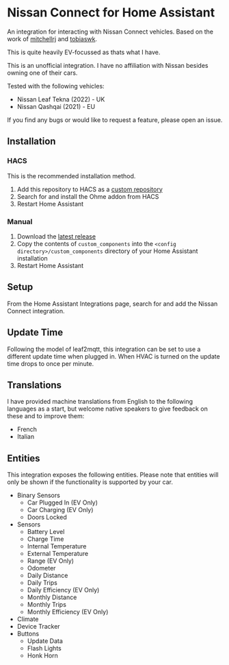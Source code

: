 # Nissan Connect for Home Assistant

An integration for interacting with Nissan Connect vehicles. Based on the work of [mitchellrj](https://github.com/mitchellrj) and [tobiaswk](https://github.com/Tobiaswk/dartnissanconnect).

This is quite heavily EV-focussed as thats what I have.

This is an unofficial integration. I have no affiliation with Nissan besides owning one of their cars.

Tested with the following vehicles:
* Nissan Leaf Tekna (2022) - UK
* Nissan Qashqai (2021) - EU 

If you find any bugs or would like to request a feature, please open an issue.


## Installation

### HACS
This is the recommended installation method.
1. Add this repository to HACS as a [custom repository](https://hacs.xyz/docs/faq/custom_repositories)
2. Search for and install the Ohme addon from HACS
3. Restart Home Assistant

### Manual
1. Download the [latest release](https://github.com/dan-r/HomeAssistant-NissanConnect/releases)
2. Copy the contents of `custom_components` into the `<config directory>/custom_components` directory of your Home Assistant installation
3. Restart Home Assistant


## Setup
From the Home Assistant Integrations page, search for and add the Nissan Connect integration.

## Update Time
Following the model of leaf2mqtt, this integration can be set to use a different update time when plugged in. When HVAC is turned on the update time drops to once per minute.

## Translations
I have provided machine translations from English to the following languages as a start, but welcome native speakers to give feedback on these and to improve them:
* French
* Italian

## Entities
This integration exposes the following entities. Please note that entities will only be shown if the functionality is supported by your car.

* Binary Sensors
    * Car Plugged In (EV Only)
    * Car Charging (EV Only)
    * Doors Locked
* Sensors
    * Battery Level
    * Charge Time
    * Internal Temperature
    * External Temperature
    * Range (EV Only)
    * Odometer
    * Daily Distance
    * Daily Trips
    * Daily Efficiency (EV Only)
    * Monthly Distance
    * Monthly Trips
    * Monthly Efficiency (EV Only)
* Climate
* Device Tracker
* Buttons
    * Update Data
    * Flash Lights
    * Honk Horn
